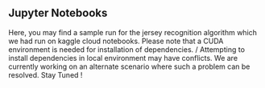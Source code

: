 ## Jupyter Notebooks
Here, you may find a sample run for the jersey recognition algorithm which we had run on kaggle cloud notebooks. Please note that a CUDA environment is needed for installation of dependencies. /
Attempting to install dependencies in local environment may have conflicts. We are currently working on an alternate scenario where such a problem can be resolved. Stay Tuned !
